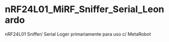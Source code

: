 # nRF24L01_MiRF_Sniffer_Serial_Leonardo
 nRF24L01 Sniffer/ Serial Loger primariamente para uso c/ MetaRobot
